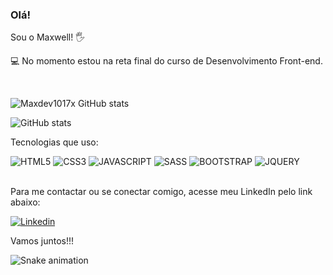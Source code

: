### Olá!
Sou o Maxwell! 🖐️

💻 No momento estou na reta final do curso de Desenvolvimento Front-end.<br>


<br>

![Maxdev1017x GitHub stats](https://github-readme-stats.vercel.app/api?username=Maxdev1017x&show_icons=true&theme=dracula)

![GitHub stats](https://github-readme-stats.vercel.app/api/top-langs/?username=Maxdev1017x&theme=dracula)

Tecnologias que uso:


![HTML5](https://img.shields.io/badge/HTML5-E34F26?style=for-the-badge&logo=html5&logoColor=white)
![CSS3](https://img.shields.io/badge/CSS3-1572B6?style=for-the-badge&logo=css3&logoColor=white)
![JAVASCRIPT](https://img.shields.io/badge/JavaScript-F7DF1E?style=for-the-badge&logo=javascript&logoColor=black)
![SASS](https://img.shields.io/badge/Sass-CC6699?style=for-the-badge&logo=sass&logoColor=white)
![BOOTSTRAP](https://img.shields.io/badge/Bootstrap-563D7C?style=for-the-badge&logo=bootstrap&logoColor=white)
![JQUERY](https://img.shields.io/badge/jQuery-0769AD?style=for-the-badge&logo=jquery&logoColor=white)
<br>
<br>

Para me contactar ou se conectar comigo, acesse meu LinkedIn pelo link abaixo:


[![Linkedin](https://img.shields.io/badge/LinkedIn-0077B5?style=for-the-badge&logo=linkedin&logoColor=white)](https://linkedin.com/in/maxwell0010)


Vamos juntos!!!

 
![Snake animation](https://github.com/{{mMaxdev1017x}}/{{Maxdev1017x}}/blob/output/github-contribution-grid-snake.svg)
